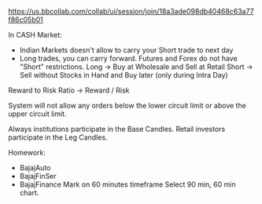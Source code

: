 https://us.bbcollab.com/collab/ui/session/join/18a3ade098db40468c63a77f86c05b01

In CASH Market:
 - Indian Markets doesn't allow to carry your Short trade to next day
 - Long trades, you can carry forward.
Futures and Forex do not have "Short" restrictions.
Long -> Buy at Wholesale and Sell at Retail
Short -> Sell without Stocks in Hand and Buy later (only during Intra Day)

Reward to Risk Ratio -> Reward / Risk

System will not allow any orders below the lower circuit limit or above the upper circuit limit.

Always institutions participate in the Base Candles.  Retail investors participate in the Leg Candles.

Homework:
 - BajajAuto
 - BajajFinSer
 - BajajFinance
Mark on 60 minutes timeframe
Select 90 min, 60 min chart.

<!--stackedit_data:
eyJoaXN0b3J5IjpbLTE0ODY0NjUxMjVdfQ==
-->